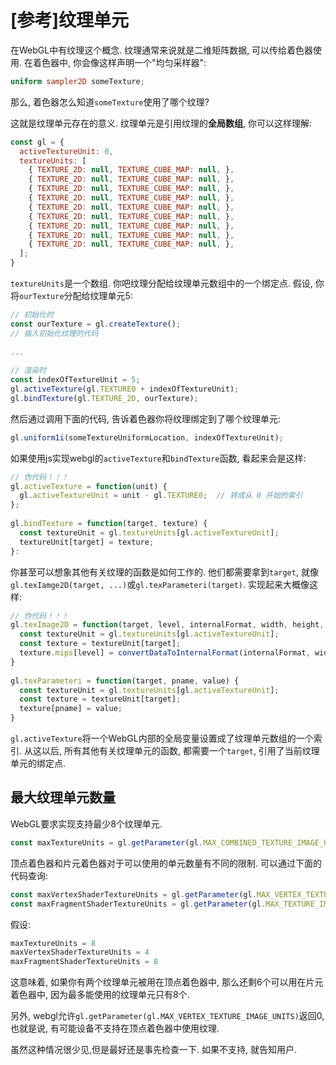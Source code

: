 # [参考]纹理单元

在WebGL中有纹理这个概念. 纹理通常来说就是二维矩阵数据, 可以传给着色器使用. 在着色器中, 你会像这样声明一个"均匀采样器":

```glsl
uniform sampler2D someTexture;
```

那么, 着色器怎么知道`someTexture`使用了哪个纹理?

这就是纹理单元存在的意义. 纹理单元是引用纹理的**全局数组**, 你可以这样理解:

```js
const gl = {
  activeTextureUnit: 0,
  textureUnits: [
    { TEXTURE_2D: null, TEXTURE_CUBE_MAP: null, },
    { TEXTURE_2D: null, TEXTURE_CUBE_MAP: null, },
    { TEXTURE_2D: null, TEXTURE_CUBE_MAP: null, },
    { TEXTURE_2D: null, TEXTURE_CUBE_MAP: null, },
    { TEXTURE_2D: null, TEXTURE_CUBE_MAP: null, },
    { TEXTURE_2D: null, TEXTURE_CUBE_MAP: null, },
    { TEXTURE_2D: null, TEXTURE_CUBE_MAP: null, },
    { TEXTURE_2D: null, TEXTURE_CUBE_MAP: null, },
    { TEXTURE_2D: null, TEXTURE_CUBE_MAP: null, },
  ];
}
```

`textureUnits`是一个数组. 你吧纹理分配给纹理单元数组中的一个绑定点. 假设, 你将`ourTexture`分配给纹理单元5:

```js
// 初始化时
const ourTexture = gl.createTexture();
// 插入初始化纹理的代码
 
...
 
// 渲染时
const indexOfTextureUnit = 5;
gl.activeTexture(gl.TEXTURE0 + indexOfTextureUnit);
gl.bindTexture(gl.TEXTURE_2D, ourTexture);
```

然后通过调用下面的代码, 告诉着色器你将纹理绑定到了哪个纹理单元:

```js
gl.uniform1i(someTextureUniformLocation, indexOfTextureUnit);
```

如果使用js实现webgl的`activeTexture`和`bindTexture`函数, 看起来会是这样:

```js
// 伪代码！！！
gl.activeTexture = function(unit) {
  gl.activeTextureUnit = unit - gl.TEXTURE0;  // 转成从 0 开始的索引
};
 
gl.bindTexture = function(target, texture) {
  const textureUnit = gl.textureUnits[gl.activeTextureUnit];
  textureUnit[target] = texture;
}:
```

你甚至可以想象其他有关纹理的函数是如何工作的. 他们都需要拿到`target`, 就像`gl.texIamge2D(target, ...)`或`gl.texParameteri(target)`. 实现起来大概像这样:

```js
// 伪代码！！！
gl.texImage2D = function(target, level, internalFormat, width, height, border, format, type, data) {
  const textureUnit = gl.textureUnits[gl.activeTextureUnit];
  const texture = textureUnit[target];
  texture.mips[level] = convertDataToInternalFormat(internalFormat, width, height, format, type, data);
}
 
gl.texParameteri = function(target, pname, value) {
  const textureUnit = gl.textureUnits[gl.activeTextureUnit];
  const texture = textureUnit[target];
  texture[pname] = value; 
}
```

`gl.activeTexture`将一个WebGL内部的全局变量设置成了纹理单元数组的一个索引. 从这以后, 所有其他有关纹理单元的函数, 都需要一个`target`, 引用了当前纹理单元的绑定点. 

## 最大纹理单元数量

WebGL要求实现支持最少8个纹理单元.

```js
const maxTextureUnits = gl.getParameter(gl.MAX_COMBINED_TEXTURE_IMAGE_UNITS);
```

顶点着色器和片元着色器对于可以使用的单元数量有不同的限制. 可以通过下面的代码查询:

```js
const maxVertexShaderTextureUnits = gl.getParameter(gl.MAX_VERTEX_TEXTURE_IMAGE_UNITS);
const maxFragmentShaderTextureUnits = gl.getParameter(gl.MAX_TEXTURE_IMAGE_UNITS);
```

假设:

```js
maxTextureUnits = 8
maxVertexShaderTextureUnits = 4
maxFragmentShaderTextureUnits = 8
```

这意味着, 如果你有两个纹理单元被用在顶点着色器中, 那么还剩6个可以用在片元着色器中, 因为最多能使用的纹理单元只有8个.

另外, webgl允许`gl.getParameter(gl.MAX_VERTEX_TEXTURE_IMAGE_UNITS)`返回0,也就是说, 有可能设备不支持在顶点着色器中使用纹理. 

虽然这种情况很少见,但是最好还是事先检查一下. 如果不支持, 就告知用户.
